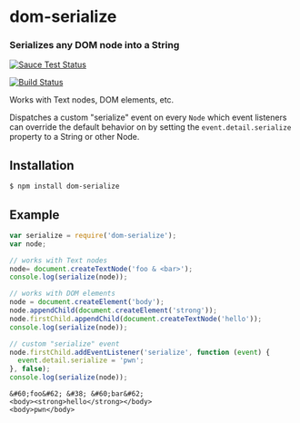 dom-serialize
=============
### Serializes any DOM node into a String

[![Sauce Test Status](https://saucelabs.com/browser-matrix/dom-serialize.svg)](https://saucelabs.com/u/dom-serialize)

[![Build Status](https://travis-ci.org/webmodules/dom-serialize.svg?branch=master)](https://travis-ci.org/webmodules/dom-serialize)

Works with Text nodes, DOM elements, etc.

Dispatches a custom "serialize" event on every `Node` which event listeners
can override the default behavior on by setting the `event.detail.serialize`
property to a String or other Node.


Installation
------------

``` bash
$ npm install dom-serialize
```


Example
-------

``` js
var serialize = require('dom-serialize');
var node;

// works with Text nodes
node= document.createTextNode('foo & <bar>');
console.log(serialize(node));

// works with DOM elements
node = document.createElement('body');
node.appendChild(document.createElement('strong'));
node.firstChild.appendChild(document.createTextNode('hello'));
console.log(serialize(node));

// custom "serialize" event
node.firstChild.addEventListener('serialize', function (event) {
  event.detail.serialize = 'pwn';
}, false);
console.log(serialize(node));
```

```
&#60;foo&#62; &#38; &#60;bar&#62;
<body><strong>hello</strong></body>
<body>pwn</body>
```
